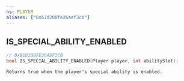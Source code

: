 ```yaml
---
ns: PLAYER
aliases: ["0xb1d200fe26aef3cb"]
---
```

## IS_SPECIAL_ABILITY_ENABLED

```c
// 0xB1D200FE26AEF3CB
bool IS_SPECIAL_ABILITY_ENABLED(Player player, int abilitySlot);
```

```
Returns true when the player's special ability is enabled.
```

